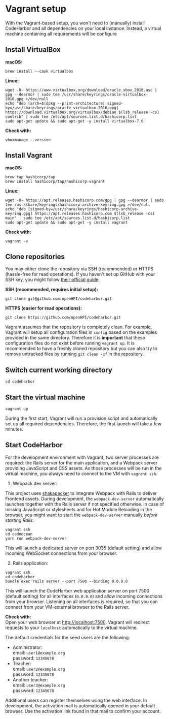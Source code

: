 # Vagrant setup

With the Vagrant-based setup, you won't need to (manually) install CodeHarbor and all dependencies on your local instance. Instead, a virtual machine containing all requirements will be configure

## Install VirtualBox

**macOS:**
```shell
brew install --cask virtualbox
```

**Linux:**
```shell
wget -O- https://www.virtualbox.org/download/oracle_vbox_2016.asc | gpg --dearmor | sudo tee /usr/share/keyrings/oracle-virtualbox-2016.gpg >/dev/null
echo "deb [arch=$(dpkg --print-architecture) signed-by=/usr/share/keyrings/oracle-virtualbox-2016.gpg] https://download.virtualbox.org/virtualbox/debian $(lsb_release -cs) contrib" | sudo tee /etc/apt/sources.list.d/hashicorp.list
sudo apt-get update && sudo apt-get -y install virtualbox-7.0
```

**Check with:**
```shell
vboxmanage --version
```

## Install Vagrant

**macOS:**
```shell
brew tap hashicorp/tap
brew install hashicorp/tap/hashicorp-vagrant
```

**Linux:**
```shell
wget -O- https://apt.releases.hashicorp.com/gpg | gpg --dearmor | sudo tee /usr/share/keyrings/hashicorp-archive-keyring.gpg >/dev/null
echo "deb [signed-by=/usr/share/keyrings/hashicorp-archive-keyring.gpg] https://apt.releases.hashicorp.com $(lsb_release -cs) main" | sudo tee /etc/apt/sources.list.d/hashicorp.list
sudo apt-get update && sudo apt-get -y install vagrant
```

**Check with:**
```shell
vagrant -v
```

## Clone repositories

You may either clone the repository via SSH (recommended) or HTTPS (hassle-free for read operations). If you haven't set up GitHub with your SSH key, you might follow [their official guide](https://docs.github.com/en/authentication/connecting-to-github-with-ssh).

**SSH (recommended, requires initial setup):**
```shell
git clone git@github.com:openHPI/codeharbor.git
```

**HTTPS (easier for read operations):**
```shell
git clone https://github.com/openHPI/codeharbor.git
```

Vagrant assumes that the repository is completely clean. For example, Vagrant will setup all configuration files in `config` based on the examples provided in the same directory. Therefore it is **important** that these configuration files do not exist before running `vagrant up`. It is recommended to have a freshly cloned repository but you can also try to remove untracked files by running `git clean -xf` in the repository.

## Switch current working directory

```shell
cd codeharbor
```

## Start the virtual machine

```shell
vagrant up
```

During the first start, Vagrant will run a provision script and automatically set up all required dependencies. Therefore, the first launch will take a few minutes.

## Start CodeHarbor

For the development environment with Vagrant, two server processes are required: the Rails server for the main application, and a Webpack server providing JavaScript and CSS assets. As those processes will be run in the virtual machine, you always need to connect to the VM with `vagrant ssh`.

1. Webpack dev server:

This project uses [shakapacker](https://github.com/shakacode/shakapacker) to integrate Webpack with Rails to deliver Frontend assets. During development, the `webpack-dev-server` automatically launches together with the Rails server if not specified otherwise. In case of missing JavaScript or stylesheets and for Hot Module Reloading in the browser, you might want to start the `webpack-dev-server` manually *before starting Rails*:

  ```shell
  vagrant ssh
  cd codeocean
  yarn run webpack-dev-server
  ```

This will launch a dedicated server on port 3035 (default setting) and allow incoming WebSocket connections from your browser.

2. Rails application:

  ```shell
  vagrant ssh
  cd codeharbor
  bundle exec rails server --port 7500 --binding 0.0.0.0
  ```

This will launch the CodeHarbor web application server on port 7500 (default setting) for all interfaces (`0.0.0.0`) and allow incoming connections from your browser. Listening on all interfaces is required, so that you can connect from your VM-external browser to the Rails server.

**Check with:**  
Open your web browser at <http://localhost:7500>. Vagrant will redirect requests to your `localhost` automatically to the virtual machine.

The default credentials for the seed users are the following:

- Administrator:  
  email: `user1@example.org`  
  password: `12345678`
- Teacher:  
  email: `user2@example.org`  
  password: `12345678`
- Another teacher:  
  email: `user3@example.org`  
  password: `12345678`

Additional users can register themselves using the web interface. In development, the activation mail is automatically opened in your default browser. Use the activation link found in that mail to confirm your account.
